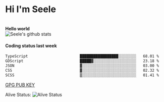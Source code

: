 <h1>Hi I'm Seele</h1>
<br>
<b> Hello world</b>
<br>
<img src="https://github-readme-stats-eight-jade.vercel.app/api?username=Seele0oO&show_icons=true&icon_color=0366d6&bg_color=ffffff&hide_title=true&hide=contribs&include_all_commits=true" alt="Seele's github stats"/>
<br>

<h4>Coding status last week </h4>

<!--START_SECTION:waka-->

```txt
TypeScript                       █████████████████░░░░░░░░   68.01 %
GDScript                         █████▓░░░░░░░░░░░░░░░░░░░   23.18 %
JSON                             ▓░░░░░░░░░░░░░░░░░░░░░░░░   03.00 %
CSS                              ▓░░░░░░░░░░░░░░░░░░░░░░░░   02.32 %
SCSS                             ▒░░░░░░░░░░░░░░░░░░░░░░░░   01.41 %
```

<!--END_SECTION:waka-->



[GPG PUB KEY](https://keys.openpgp.org/vks/v1/by-fingerprint/3FCE91BF5B9666B55B67213C4C57B7824A5B6680)

Alive Status: ![Alive Status](	https://hc.dvd.moe/badge/60bc779b-9835-415f-9cb9-15fd9d/ZsLaAAbE.svg)
